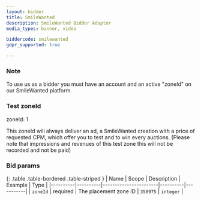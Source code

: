 ```yaml
---
layout: bidder
title: SmileWanted
description: SmileWanted Bidder Adaptor
media_types: banner, video

biddercode: smilewanted
gdpr_supported: true

---
```


### Note

To use us as a bidder you must have an account and an active "zoneId" on our SmileWanted platform.

### Test zoneId

zoneId: 1

This zoneId will always deliver an ad, a SmileWanted creation with a price of requested CPM, which offer you to test and to win every auctions.
(Please note that impressions and revenues of this test zone this will not be recorded and not be paid)

### Bid params

{: .table .table-bordered .table-striped }
| Name     | Scope    | Description           | Example  | Type      |
|----------|----------|-----------------------|----------|-----------|
| `zoneId` | required | The placement zone ID | `350975` | `integer` |
